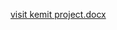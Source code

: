 [visit kemit project.docx](https://github.com/user-attachments/files/20150991/visit.kemit.project.docx)

